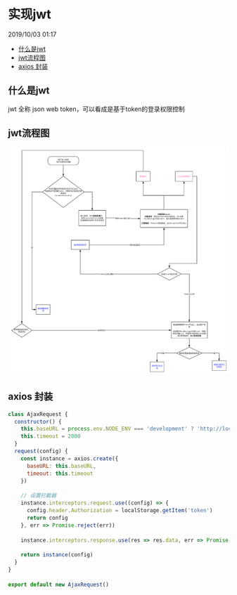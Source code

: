 # 实现jwt

2019/10/03 01:17
<!-- TOC -->

- [什么是jwt](#什么是jwt)
- [jwt流程图](#jwt流程图)
- [axios 封装](#axios-封装)

<!-- /TOC -->
## 什么是jwt

jwt 全称 json web token，可以看成是基于token的登录权限控制

## jwt流程图

![jwt流程图优化后](../assets/jwt流程图优化后.png)

## axios 封装

```js
class AjaxRequest {
  constructor() {
    this.baseURL = process.env.NODE_ENV === 'development' ? 'http://localhost:3000' : '/'
    this.timeout = 2000
  }
  request(config) {
    const instance = axios.create({
      baseURL: this.baseURL,
      timeout: this.timeout
    })

    // 设置拦截器
    instance.interceptors.request.use((config) => {
      config.header.Authorization = localStorage.getItem('token')
      return config
    }, err => Promise.reject(err))

    instance.interceptors.response.use(res => res.data, err => Promise.reject(err))

    return instance(config)
  }
}

export default new AjaxRequest()
```
